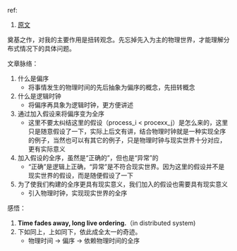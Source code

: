 ref:  
1. [原文](https://dl.acm.org/doi/pdf/10.1145/359545.359563)

奠基之作，对我的主要作用是扭转观念。先忘掉先入为主的物理世界，才能理解分布式情况下的具体问题。

文章脉络：  
1. 什么是偏序
    - 将事情发生的物理时间的先后抽象为偏序的概念，先扭转概念
2. 什么是逻辑时钟
    - 将偏序再具象为逻辑时钟，更方便讲述
3. 通过加入假设来将偏序变为全序
    - 这里不要太纠结这里的假设（process_i < procexx_j）是怎么来的，这里只是随意假设了一下，实际上后文有讲，结合物理时钟就是一种实现全序的例子，当然也可以有其它的例子，只是物理时钟与现实世界十分对应，更有实际意义
4. 加入假设的全序，虽然是“正确的”，但也是“异常”的
    - “正确”是逻辑上正确，“异常”是不符合现实世界。因为这里的假设并不是现实世界的假设，而是随便假设了一下
5. 为了使我们构建的全序更具有现实意义，我们加入的假设也需要具有现实意义
    - 引入物理时钟，实现现实世界的全序



感悟： 
1. **Time fades away, long live ordering.**（in distributed system)
2. 下如同上，上如同下，依此成全太一的奇迹。
    - 物理时间 -> 偏序 -> 依赖物理时间的全序